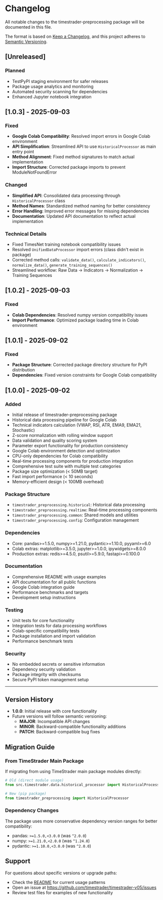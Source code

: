 # Changelog

All notable changes to the timestrader-preprocessing package will be documented in this file.

The format is based on [Keep a Changelog](https://keepachangelog.com/en/1.0.0/),
and this project adheres to [Semantic Versioning](https://semver.org/spec/v2.0.0.html).

## [Unreleased]

### Planned
- TestPyPI staging environment for safer releases
- Package usage analytics and monitoring
- Automated security scanning for dependencies
- Enhanced Jupyter notebook integration

## [1.0.3] - 2025-09-03

### Fixed
- **Google Colab Compatibility**: Resolved import errors in Google Colab environment
- **API Simplification**: Streamlined API to use `HistoricalProcessor` as main entry point
- **Method Alignment**: Fixed method signatures to match actual implementation
- **Import Structure**: Corrected package imports to prevent ModuleNotFoundError

### Changed
- **Simplified API**: Consolidated data processing through `HistoricalProcessor` class
- **Method Names**: Standardized method naming for better consistency
- **Error Handling**: Improved error messages for missing dependencies
- **Documentation**: Updated API documentation to reflect actual implementation

### Technical Details
- Fixed TimesNet training notebook compatibility issues
- Resolved `UnifiedDataProcessor` import errors (class didn't exist in package)
- Corrected method calls: `validate_data()`, `calculate_indicators()`, `normalize_data()`, `generate_training_sequences()`
- Streamlined workflow: Raw Data → Indicators → Normalization → Training Sequences

## [1.0.2] - 2025-09-03

### Fixed
- **Colab Dependencies**: Resolved numpy version compatibility issues
- **Import Performance**: Optimized package loading time in Colab environment

## [1.0.1] - 2025-09-02

### Fixed
- **Package Structure**: Corrected package directory structure for PyPI distribution
- **Dependencies**: Fixed version constraints for Google Colab compatibility

## [1.0.0] - 2025-09-02

### Added
- Initial release of timestrader-preprocessing package
- Historical data processing pipeline for Google Colab
- Technical indicators calculation (VWAP, RSI, ATR, EMA9, EMA21, Stochastic)
- Z-score normalization with rolling window support
- Data validation and quality scoring system
- Parameter export functionality for production consistency
- Google Colab environment detection and optimization
- CPU-only dependencies for Colab compatibility
- Real-time processing components for production integration
- Comprehensive test suite with multiple test categories
- Package size optimization (< 50MB target)
- Fast import performance (< 10 seconds)
- Memory-efficient design (< 100MB overhead)

### Package Structure
- `timestrader_preprocessing.historical`: Historical data processing
- `timestrader_preprocessing.realtime`: Real-time processing components
- `timestrader_preprocessing.common`: Shared models and utilities
- `timestrader_preprocessing.config`: Configuration management

### Dependencies
- Core: pandas>=1.5.0, numpy>=1.21.0, pydantic>=1.10.0, pyyaml>=6.0
- Colab extras: matplotlib>=3.5.0, jupyter>=1.0.0, ipywidgets>=8.0.0
- Production extras: redis>=4.5.0, psutil>=5.9.0, fastapi>=0.100.0

### Documentation
- Comprehensive README with usage examples
- API documentation for all public functions
- Google Colab integration guide
- Performance benchmarks and targets
- Development setup instructions

### Testing
- Unit tests for core functionality
- Integration tests for data processing workflows  
- Colab-specific compatibility tests
- Package installation and import validation
- Performance benchmark tests

### Security
- No embedded secrets or sensitive information
- Dependency security validation
- Package integrity with checksums
- Secure PyPI token management setup

---

## Version History

- **1.0.0**: Initial release with core functionality
- Future versions will follow semantic versioning:
  - **MAJOR**: Incompatible API changes
  - **MINOR**: Backward-compatible functionality additions
  - **PATCH**: Backward-compatible bug fixes

## Migration Guide

### From TimeStrader Main Package

If migrating from using TimeStrader main package modules directly:

```python
# Old (direct module usage)
from src.timestrader.data.historical_processor import HistoricalProcessor

# New (pip package)
from timestrader_preprocessing import HistoricalProcessor
```

### Dependency Changes

The package uses more conservative dependency version ranges for better compatibility:

- pandas: `>=1.5.0,<3.0.0` (was `^2.0.0`)
- numpy: `>=1.21.0,<2.0.0` (was `^1.24.0`)
- pydantic: `>=1.10.0,<3.0.0` (was `^2.0.0`)

## Support

For questions about specific versions or upgrade paths:
- Check the [README](README.md) for current usage patterns
- Open an issue at https://github.com/timestrader/timestrader-v05/issues
- Review test files for examples of new functionality